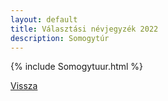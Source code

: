 ```yaml
---
layout: default
title: Választási névjegyzék 2022
description: Somogytúr
---
```


{% include Somogytuur.html %}

[Vissza](./)